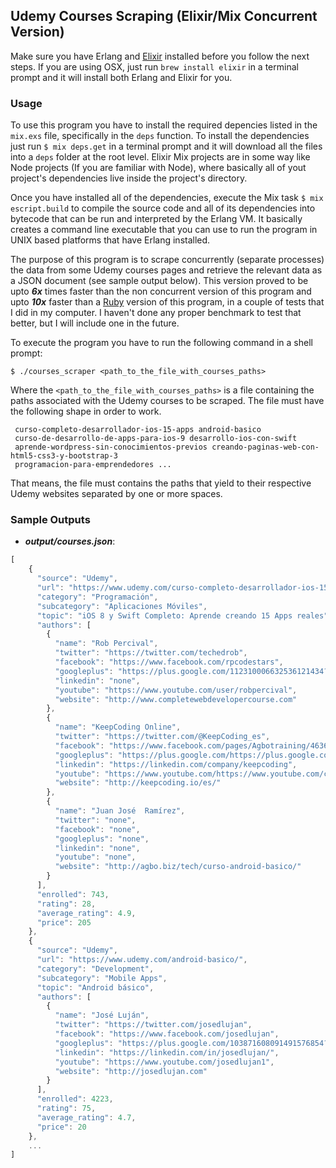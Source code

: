 ## Udemy Courses Scraping (Elixir/Mix Concurrent Version)

Make sure you have Erlang and [Elixir](http://elixir-lang.org/install.html) installed before you follow the next steps. If you are using OSX, just run `brew install elixir` in a terminal prompt and it will install both Erlang and Elixir for you. 

### Usage

To use this program you have to install the required depencies listed in the `mix.exs` file, specifically in the `deps` function. To install the dependencies just run `$ mix deps.get` in a terminal prompt and it will download all the files into a `deps` folder at the root level. Elixir Mix projects are in some way like Node projects (If you are familiar with Node), where basically all of yout project's dependencies live inside the project's directory. 

Once you have installed all of the dependencies, execute the Mix task `$ mix escript.build` to compile the source code and all of its dependencies into bytecode that can be run and interpreted by the Erlang VM. It basically creates a command line executable that you can use to run the program in UNIX based platforms that have Erlang installed. 

The purpose of this program is to scrape concurrently (separate processes) the data from some Udemy courses pages and retrieve the relevant data as a JSON document (see sample output below). This version proved to be upto ***6x*** times faster than the non concurrent version of this program and upto ***10x*** faster than a [Ruby](https://github.com/Angarsk8/udemy_courses_scraping) version of this program, in a couple of tests that I did in my computer. I haven't done any proper benchmark to test that better, but I will include one in the future. 

To execute the program you have to run the following command in a shell prompt:

```
$ ./courses_scraper <path_to_the_file_with_courses_paths>
```

Where the `<path_to_the_file_with_courses_paths>` is a file containing the paths associated with the Udemy courses to be scraped. The file must have the following shape in order to work.

```
 curso-completo-desarrollador-ios-15-apps android-basico
 curso-de-desarrollo-de-apps-para-ios-9 desarrollo-ios-con-swift 
 aprende-wordpress-sin-conocimientos-previos creando-paginas-web-con-html5-css3-y-bootstrap-3
 programacion-para-emprendedores ...
```

That means, the file must contains the paths that yield to their respective Udemy websites separated by one or more spaces. 

### Sample Outputs 

* ***output/courses.json***:

```javascript
[
    {
      "source": "Udemy",
      "url": "https://www.udemy.com/curso-completo-desarrollador-ios-15-apps/",
      "category": "Programación",
      "subcategory": "Aplicaciones Móviles",
      "topic": "iOS 8 y Swift Completo: Aprende creando 15 Apps reales",
      "authors": [
        {
          "name": "Rob Percival",
          "twitter": "https://twitter.com/techedrob",
          "facebook": "https://www.facebook.com/rpcodestars",
          "googleplus": "https://plus.google.com/112310006632536121434?rel=author",
          "linkedin": "none",
          "youtube": "https://www.youtube.com/user/robpercival",
          "website": "http://www.completewebdevelopercourse.com"
        },
        {
          "name": "KeepCoding Online",
          "twitter": "https://twitter.com/@KeepCoding_es",
          "facebook": "https://www.facebook.com/pages/Agbotraining/463644126986852",
          "googleplus": "https://plus.google.com/https://plus.google.com/u/1/b/104277667088859577707/+KeepCoding/posts?rel=author",
          "linkedin": "https://linkedin.com/company/keepcoding",
          "youtube": "https://www.youtube.com/https://www.youtube.com/channel/UCz-oGx94gqD1lICJQZGniLA",
          "website": "http://keepcoding.io/es/"
        },
        {
          "name": "Juan José  Ramírez",
          "twitter": "none",
          "facebook": "none",
          "googleplus": "none",
          "linkedin": "none",
          "youtube": "none",
          "website": "http://agbo.biz/tech/curso-android-basico/"
        }
      ],
      "enrolled": 743,
      "rating": 28,
      "average_rating": 4.9,
      "price": 205
    },
    {
      "source": "Udemy",
      "url": "https://www.udemy.com/android-basico/",
      "category": "Development",
      "subcategory": "Mobile Apps",
      "topic": "Android básico",
      "authors": [
        {
          "name": "José Luján",
          "twitter": "https://twitter.com/josedlujan",
          "facebook": "https://www.facebook.com/josedlujan",
          "googleplus": "https://plus.google.com/103871608091491576854?rel=author",
          "linkedin": "https://linkedin.com/in/josedlujan/",
          "youtube": "https://www.youtube.com/josedlujan1",
          "website": "http://josedlujan.com"
        }
      ],
      "enrolled": 4223,
      "rating": 75,
      "average_rating": 4.7,
      "price": 20
    },
    ...
]
```
